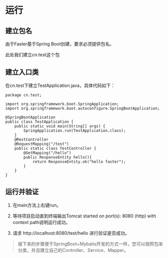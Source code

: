 # 运行

## 建立包名

由于Faster基于Spring Boot创建，要求必须提供包名。

此处我们建立cn.test这个包

## 建立入口类

在cn.test下建立TestApplication.java，具体代码如下：

```
package cn.test;

import org.springframework.boot.SpringApplication;
import org.springframework.boot.autoconfigure.SpringBootApplication;

@SpringBootApplication
public class TestApplication {
    public static void main(String[] args) {
        SpringApplication.run(TestApplication.class);
    }
    @RestController
    @RequestMapping("/test")
    public static class TestController {
        @GetMapping("/hello")
        public ResponseEntity hello(){
            return ResponseEntity.ok("hello faster");
        }
    }
}
```

## 运行并验证

1. 在main方法上右键run。

2. 等待项目启动直到终端输出Tomcat started on port(s): 8080 (http) with context path说明运行成功。

3. 请求 http://localhost:8080/test/hello 进行验证是否成功。


> 接下来的步骤便于SpringBoot+Mybatis开发的方式一样，您可以按照包来分类，并且建立自己的Controller、Service、Mapper。
